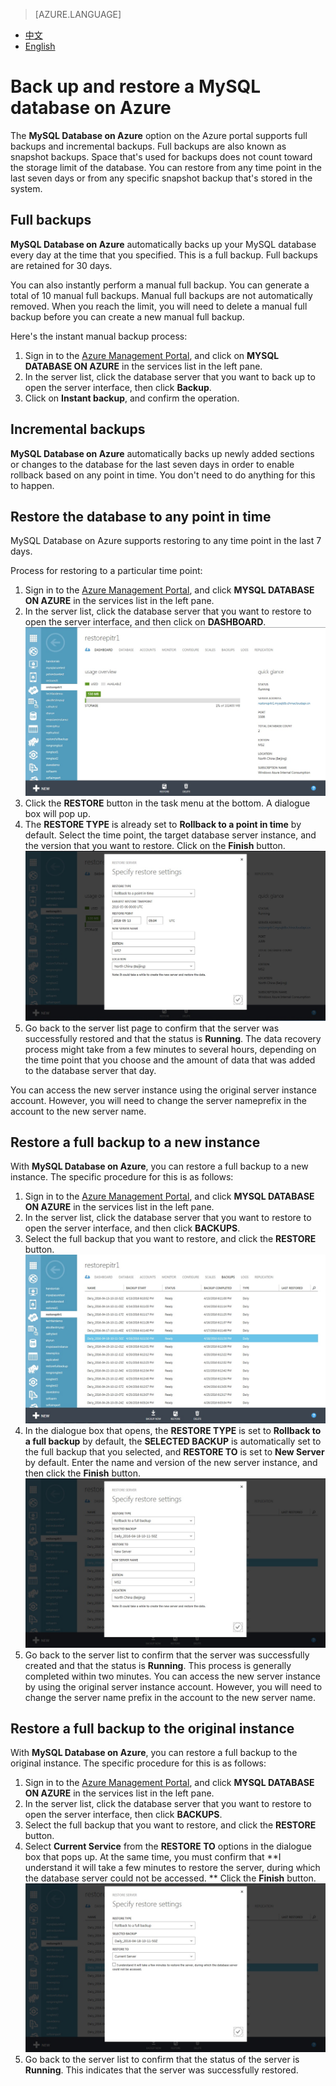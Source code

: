 <properties linkid="" urlDisplayName="" pageTitle="MySQL Service Questions – Microsoft Azure Cloud" metaKeywords="Azure Cloud, technical documentation, documents and resources, MySQL, database, FAQ, Azure MySQL, MySQL PaaS, Azure MySQL PaaS, Azure MySQL Service, Azure RDS" description="Provides quick answers for common technical questions encountered by users when using MySQL Database on Azure. Contact technical support if you have any further questions." metaCanonical="" services="MySQL" documentationCenter="Services" title="" authors="v-chuw" solutions="" manager="RongYu" editor="" />

<tags ms.service="mysql_en" ms.date="07/05/2016" wacn.date="07/05/2016" wacn.lang="en" />

> [AZURE.LANGUAGE]
- [中文](/documentation/articles/mysql-database-point-in-time-restore/)
- [English](/documentation/articles/mysql-database-enus-point-in-time-restore/)

# Back up and restore a MySQL database on Azure

The **MySQL Database on Azure** option on the Azure portal supports full backups and incremental backups. Full backups are also known as snapshot backups. Space that's used for backups does not count toward the storage limit of the database. You can restore from any time point in the last seven days or from any specific snapshot backup that's stored in the system.

## **Full backups**

**MySQL Database on Azure** automatically backs up your MySQL database every day at the time that you specified. This is a full backup. Full backups are retained for 30 days.

You can also instantly perform a manual full backup. You can generate a total of 10 manual full backups. Manual full backups are not automatically removed. When you reach the limit, you will need to delete a manual full backup before you can create a new manual full backup.

Here's the instant manual backup process:

1. Sign in to the [Azure Management Portal](http://manage.windowsazure.cn/), and click on **MYSQL DATABASE ON AZURE** in the services list in the left pane.
2.	In the server list, click the database server that you want to back up to open the server interface, then click **Backup**.
3.	Click on **Instant backup**, and confirm the operation.

## **Incremental backups**

**MySQL Database on Azure** automatically backs up newly added sections or changes to the database for the last seven days in order to enable rollback based on any point in time. You don't need to do anything for this to happen.

## **Restore the database to any point in time**

MySQL Database on Azure supports restoring to any time point in the last 7 days.

Process for restoring to a particular time point:

1. Sign in to the [Azure Management Portal](http://manage.windowsazure.cn/), and click **MYSQL DATABASE ON AZURE** in the services list in the left pane.
2. In the server list, click the database server that you want to restore to open the server interface, and then click on **DASHBOARD**.
![Restore to any point in time][1]
3. Click the **RESTORE** button in the task menu at the bottom. A dialogue box will pop up.
4. The **RESTORE TYPE** is already set to **Rollback to a point in time** by default. Select the time point, the target database server instance, and the version that you want to restore. Click on the **Finish** button.
![Restore to any point in time][2]
5. Go back to the server list page to confirm that the server was successfully restored and that the status is **Running**. The data recovery process might take from a few minutes to several hours, depending on the time point that you choose and the amount of data that was added to the database server that day.

You can access the new server instance using the original server instance account. However, you will need to change the server nameprefix in the account to the new server name.

## **Restore a full backup to a new instance**

With **MySQL Database on Azure**, you can restore a full backup to a new instance. The specific procedure for this is as follows:

1.	Sign in to the [Azure Management Portal](http://manage.windowsazure.cn/), and click **MYSQL DATABASE ON AZURE** in the services list in the left pane.
2.	In the server list, click the database server that you want to restore to open the server interface, and then click **BACKUPS**.
3.	Select the full backup that you want to restore, and click the **RESTORE** button.
![Restore a full backup to a new instance][3]
4.	In the dialogue box that opens, the **RESTORE TYPE** is set to **Rollback to a full backup** by default, the **SELECTED BACKUP** is automatically set to the full backup that you selected, and **RESTORE TO** is set to **New Server** by default. Enter the name and version of the new server instance, and then click the **Finish** button.
![Restore a full backup to a new instance][4]
5.	Go back to the server list to confirm that the server was successfully created and that the status is **Running**. This process is generally completed within two minutes. You can access the new server instance by using the original server instance account. However, you will need to change the server name prefix in the account to the new server name.

## **Restore a full backup to the original instance**

With **MySQL Database on Azure**, you can restore a full backup to the original instance. The specific procedure for this is as follows:

1.	Sign in to the [Azure Management Portal](http://manage.windowsazure.cn/), and click **MYSQL DATABASE ON AZURE** in the services list in the left pane.
2.	In the server list, click the database server that you want to restore to open the server interface, then click **BACKUPS**.
3.	Select the full backup that you want to restore, and click the **RESTORE** button.
4.	Select **Current Service** from the **RESTORE TO** options in the dialogue box that pops up. At the same time, you must confirm that **I understand it will take a few minutes to restore the server, during which the database server could not be accessed. ** Click the **Finish** button.
![Restore a full backup to the original instance][5]
5.	Go back to the server list to confirm that the status of the server is **Running**. This indicates that the server was successfully restored.

<!--Image references-->

[1]: ./media/mysql-database-point-in-time-restore/Restore1-en.jpg
[2]: ./media/mysql-database-point-in-time-restore/Restore2-en.jpg
[3]: ./media/mysql-database-point-in-time-restore/Restore3-en.jpg
[4]: ./media/mysql-database-point-in-time-restore/Restore4-en.jpg
[5]: ./media/mysql-database-point-in-time-restore/Restore5-en.jpg

<!---HONumber=Acom_0418_2016_MySql-->
